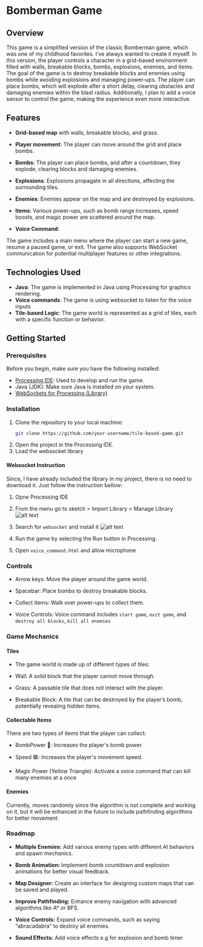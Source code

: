 # Bomberman Game

## Overview
This game is a simplified version of the classic Bomberman game, which was one of my childhood favorites. I’ve always wanted to create it myself. In this version, the player controls a character in a grid-based environment filled with walls, breakable blocks, bombs, explosions, enemies, and items. The goal of the game is to destroy breakable blocks and enemies using bombs while avoiding explosions and managing power-ups. The player can place bombs, which will explode after a short delay, clearing obstacles and damaging enemies within the blast radius. Additionally, I plan to add a voice sensor to control the game, making the experience even more interactive.

## Features
- **Grid-based map** with walls, breakable blocks, and grass.
- **Player movement**: The player can move around the grid and place bombs.
- **Bombs**: The player can place bombs, and after a countdown, they explode, clearing blocks and damaging enemies.
- **Explosions**: Explosions propagate in all directions, affecting the surrounding tiles.
- **Enemies**: Enemies appear on the map and are destroyed by explosions.
- **Items**: Various power-ups, such as bomb range increases, speed boosts, and magic power are scattered around the map.

- **Voice Command**: 

The game includes a main menu where the player can start a new game, resume a paused game, or exit.
The game also supports WebSocket communication for potential multiplayer features or other integrations.


## Technologies Used
- **Java**: The game is implemented in Java using Processing for graphics rendering.
- **Voice commands**: The game is using websocket to listen for the voice inputs
- **Tile-based Logic**: The game world is represented as a grid of tiles, each with a specific function or behavior.

## Getting Started

### Prerequisites
Before you begin, make sure you have the following installed:
- [Processing IDE](https://processing.org/download/): Used to develop and run the game.
- Java (JDK): Make sure Java is installed on your system.
- [WebSockets for Processing (Library)](https://github.com/alexandrainst/processing_websockets)



### Installation
1. Clone the repository to your local machine:
   ```bash
   git clone https://github.com/your-username/tile-based-game.git
2. Open the project in the Processing IDE.
3. Load the websocket library

#### Websocket Instruction
Since, I have already included the library in my project, there is no need to download it. Just follow the instruction bellow:
1. Opne Processing IDE
2. From the menu go to sketch > Import Library > Manage Library
![alt text](image-1.png)
3. Search for `websocket` and install it
![alt text](image-2.png)

4. Run the game by selecting the Run button in Processing.
5. Open `voice_command.html` and allow microphone 

### Controls
- Arrow keys: Move the player around the game world.

- Spacebar: Place bombs to destroy breakable blocks.

- Collect items: Walk over power-ups to collect them.

- Voice Controls: Voice command includes `start game`, `exit game`, and `destroy all blocks`, `kill all enemies`


### Game Mechanics
#### Tiles
- The game world is made up of different types of tiles:

- Wall: A solid block that the player cannot move through.

- Grass: A passable tile that does not interact with the player.

- Breakable Block: A tile that can be destroyed by the player’s bomb, potentially revealing hidden items.


#### Collectable Items
There are two types of items that the player can collect:

- BombPower 🔴: Increases the player's bomb power.

- Speed 🟦: Increases the player's movement speed.
  
- Magic Power (Yellow Triangle): Activate a voice command that can kill many enemies at a once


#### Enemies
Currently, moves randomly since the algorithm is not complete and working on it, but it will be enhanced in the future to include pathfinding algorithms for better movement.


### Roadmap
- **Multiple Enemies:** Add various enemy types with different AI behaviors and spawn mechanics.

- **Bomb Animation:** Implement bomb countdown and explosion animations for better visual feedback.

- **Map Designer:** Create an interface for designing custom maps that can be saved and played.

- **Improve Pathfinding:** Enhance enemy navigation with advanced algorithms like A* or BFS.

- **Voice Controls:** Expand voice commands, such as saying “abracadabra” to destroy all enemies.

- **Sound Effects:** Add voice effects e.g for explosion and bomb timer
